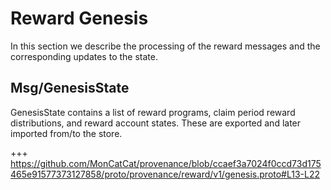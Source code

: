 <!--
order: 8
-->

# Reward Genesis

In this section we describe the processing of the reward messages and the corresponding updates to the state.


## Msg/GenesisState
GenesisState contains a list of reward programs, claim period reward distributions, and reward account states. These are exported and later imported from/to the store.

+++ https://github.com/MonCatCat/provenance/blob/ccaef3a7024f0ccd73d175465e91577373127858/proto/provenance/reward/v1/genesis.proto#L13-L22
